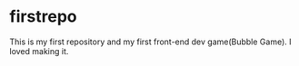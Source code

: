# firstrepo
This is my first repository and my first front-end dev game(Bubble Game).
I loved making it.
